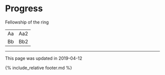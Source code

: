 # Progress

Fellowship of the ring
<table>
  <tr><td>Aa</td><td>Aa2</td></tr>
  <tr><td>Bb</td><td>Bb2</td></tr>
</table>

---
This page was updated in 2019-04-12

{% include_relative footer.md %}
